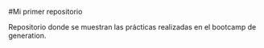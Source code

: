 #Mi primer repositorio

Repositorio donde se muestran las prácticas realizadas en el bootcamp de generation.
